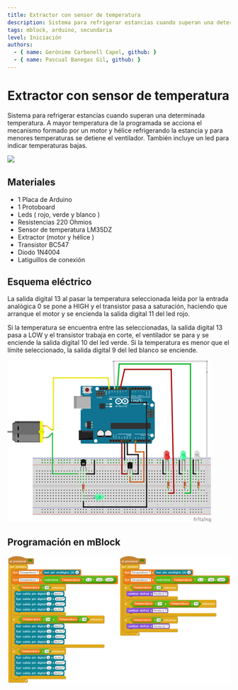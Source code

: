 ```yaml
---
title: Extractor con sensor de temperatura
description: Sistema para refrigerar estancias cuando superan una determinada temperatura.
tags: mblock, arduino, secundaria
level: Iniciación
authors:
  - { name: Gerónimo Carbonell Capel, github: }
  - { name: Pascual Banegas Gil, github: }
---
```


# Extractor con sensor de temperatura

Sistema para refrigerar estancias cuando superan una determinada temperatura. A mayor temperatura de la programada se acciona el mecanismo formado por un motor y hélice refrigerando la estancia y para menores temperaturas se detiene el ventilador. También incluye un led para indicar temperaturas bajas.

![](practica.gif)

## Materiales

- 1 Placa de Arduino
- 1 Protoboard
- Leds ( rojo, verde y blanco )
- Resistencias 220 Ohmios
- Sensor de temperatura LM35DZ
- Extractor (motor y hélice )
- Transistor BC547
- Diodo 1N4004
- Latiguillos de conexión

## Esquema eléctrico

La salida digital 13 al pasar la temperatura seleccionada leída por la entrada analógica 0 se pone a HIGH y el transistor pasa a saturación, haciendo que arranque el motor y se encienda la salida digital 11 del led rojo.

Si la temperatura se encuentra entre las seleccionadas, la salida digital 13 pasa a LOW y el transistor trabaja en corte, el ventilador se para y se enciende la salida digital 10 del led verde. Si la temperatura es menor que el límite seleccionado, la salida digital 9 del led blanco se enciende.

![](fritzing.png)

## Programación en mBlock

![](mblock.png)